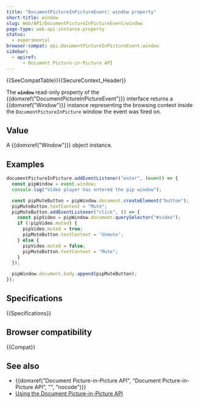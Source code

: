 ```yaml
---
title: "DocumentPictureInPictureEvent: window property"
short-title: window
slug: Web/API/DocumentPictureInPictureEvent/window
page-type: web-api-instance-property
status:
  - experimental
browser-compat: api.DocumentPictureInPictureEvent.window
sidebar:
  - apiref:
      - Document Picture-in-Picture API
---
```


{{SeeCompatTable}}{{SecureContext_Header}}

The **`window`** read-only property of the
{{domxref("DocumentPictureInPictureEvent")}} interface returns a {{domxref("Window")}} instance representing the browsing context inside the `DocumentPictureInPicture` window the event was fired on.

## Value

A {{domxref("Window")}} object instance.

## Examples

```js
documentPictureInPicture.addEventListener("enter", (event) => {
  const pipWindow = event.window;
  console.log("Video player has entered the pip window");

  const pipMuteButton = pipWindow.document.createElement("button");
  pipMuteButton.textContent = "Mute";
  pipMuteButton.addEventListener("click", () => {
    const pipVideo = pipWindow.document.querySelector("#video");
    if (!pipVideo.muted) {
      pipVideo.muted = true;
      pipMuteButton.textContent = "Unmute";
    } else {
      pipVideo.muted = false;
      pipMuteButton.textContent = "Mute";
    }
  });

  pipWindow.document.body.append(pipMuteButton);
});
```

## Specifications

{{Specifications}}

## Browser compatibility

{{Compat}}

## See also

- {{domxref("Document Picture-in-Picture API", "Document Picture-in-Picture API", "", "nocode")}}
- [Using the Document Picture-in-Picture API](/en-US/docs/Web/API/Document_Picture-in-Picture_API/Using)
